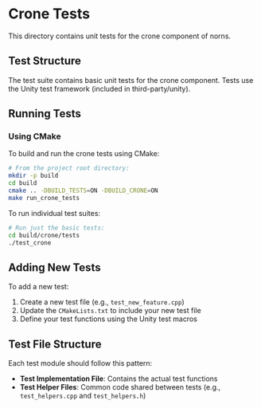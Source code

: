 # Crone Tests

This directory contains unit tests for the crone component of norns.

## Test Structure

The test suite contains basic unit tests for the crone component. Tests use the Unity test framework (included in third-party/unity).

## Running Tests

### Using CMake

To build and run the crone tests using CMake:

```bash
# From the project root directory:
mkdir -p build
cd build
cmake .. -DBUILD_TESTS=ON -DBUILD_CRONE=ON
make run_crone_tests
```

To run individual test suites:

```bash
# Run just the basic tests:
cd build/crone/tests
./test_crone
```

## Adding New Tests

To add a new test:

1. Create a new test file (e.g., `test_new_feature.cpp`)
2. Update the `CMakeLists.txt` to include your new test file
3. Define your test functions using the Unity test macros

## Test File Structure

Each test module should follow this pattern:

- **Test Implementation File**: Contains the actual test functions
- **Test Helper Files**: Common code shared between tests (e.g., `test_helpers.cpp` and `test_helpers.h`)